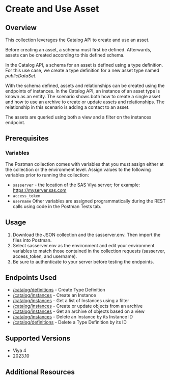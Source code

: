 # Create and Use Asset

## Overview

This collection leverages the Catalog API to create and use an asset.

Before creating an asset, a schema must first be defined. Afterwards, assets can be created according to this defined schema.

In the Catalog API, a schema for an asset is defined using a type definition. For this use case, we create a type definition for a new asset type named *publicDataSet*.

With the schema defined, assets and relationships can be created using the endpoints of instances. In the Catalog API, an instance of an asset type is known as an entity. The scenario shows both how to create a single asset and how to use an archive to create or update assets and relationships. The relationship in this scenario is adding a contact to an asset.

The assets are queried using both a view and a filter on the instances endpoint.

## Prerequisites

### Variables

The Postman collection comes with variables that you must assign either at the collection or the environment level. Assign values to the following variables prior to running the collection:

- `sasserver` - the location of the SAS Viya server; for example: https://myserver.sas.com
- `access_token`
- `username`
Other variables are assigned programmatically during the REST calls using code in the Postman Tests tab.

## Usage

1. Download the JSON collection and the sasserver.env. Then import the files into Postman.
2. Select sasserver.env as the environment and edit your environment variables to match those contained in the collection requests (sasserver, access_token, and username).
3. Be sure to authenticate to your server before testing the endpoints.

## Endpoints Used

- [/catalog/definitions](https://sas-devportal-prod.azurewebsites.net/restApis/internal/catalog-v1/createTypeDefinition) - Create Type Definition
- [/catalog/instances](https://sas-devportal-prod.azurewebsites.net/restApis/internal/catalog-v1/createInstance) - Create an Instance
- [/catalog/instances](https://sas-devportal-prod.azurewebsites.net/restApis/internal/catalog-v1/getInstances) - Get a list of Instances using a filter
- [/catalog/instances](https://sas-devportal-prod.azurewebsites.net/restApis/internal/catalog-v1/createOrUpdateInstanceArchive) - Create or update objects from an archive
- [/catalog/instances](https://sas-devportal-prod.azurewebsites.net/restApis/internal/catalog-v1/queryArchive) - Get an archive of objects based on a view
- [/catalog/instances](https://sas-devportal-prod.azurewebsites.net/restApis/internal/catalog-v1/deleteInstance) - Delete an Instance by its Instance ID
- [/catalog/definitions](https://sas-devportal-prod.azurewebsites.net/restApis/internal/catalog-v1/deleteTypeDefinition) - Delete a Type Definition by its ID

## Supported Versions

- Viya 4
- 2023.10

## Additional Resources
